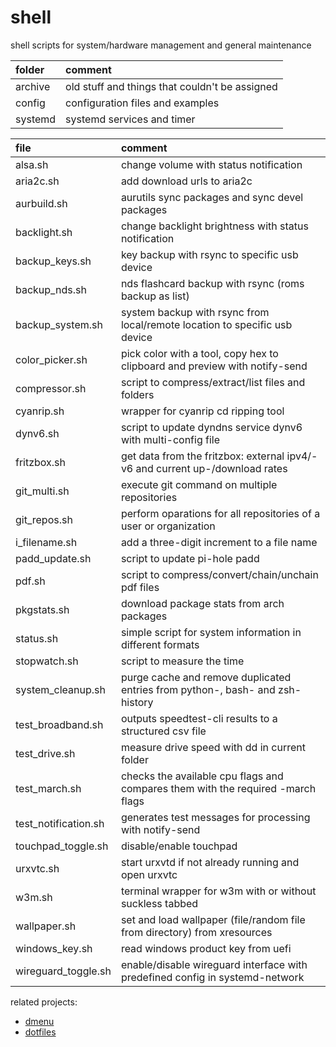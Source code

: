 # shell

shell scripts for system/hardware management and general maintenance

| folder  | comment                                        |
| :------ | :--------------------------------------------- |
| archive | old stuff and things that couldn't be assigned |
| config  | configuration files and examples               |
| systemd | systemd services and timer                     |

| file                 | comment                                                                         |
| :------------------- | :------------------------------------------------------------------------------ |
| alsa.sh              | change volume with status notification                                          |
| aria2c.sh            | add download urls to aria2c                                                     |
| aurbuild.sh          | aurutils sync packages and sync devel packages                                  |
| backlight.sh         | change backlight brightness with status notification                            |
| backup_keys.sh       | key backup with rsync to specific usb device                                    |
| backup_nds.sh        | nds flashcard backup with rsync (roms backup as list)                           |
| backup_system.sh     | system backup with rsync from local/remote location to specific usb device      |
| color_picker.sh      | pick color with a tool, copy hex to clipboard and preview with notify-send      |
| compressor.sh        | script to compress/extract/list files and folders                               |
| cyanrip.sh           | wrapper for cyanrip cd ripping tool                                             |
| dynv6.sh             | script to update dyndns service dynv6 with multi-config file                    |
| fritzbox.sh          | get data from the fritzbox: external ipv4/-v6 and current up-/download rates    |
| git_multi.sh         | execute git command on multiple repositories                                    |
| git_repos.sh         | perform oparations for all repositories of a user or organization               |
| i_filename.sh        | add a three-digit increment to a file name                                      |
| padd_update.sh       | script to update pi-hole padd                                                   |
| pdf.sh               | script to compress/convert/chain/unchain pdf files                              |
| pkgstats.sh          | download package stats from arch packages                                       |
| status.sh            | simple script for system information in different formats                       |
| stopwatch.sh         | script to measure the time                                                      |
| system_cleanup.sh    | purge cache and remove duplicated entries from python-, bash- and zsh-history   |
| test_broadband.sh    | outputs speedtest-cli results to a structured csv file                          |
| test_drive.sh        | measure drive speed with dd in current folder                                   |
| test_march.sh        | checks the available cpu flags and compares them with the required -march flags |
| test_notification.sh | generates test messages for processing with notify-send                         |
| touchpad_toggle.sh   | disable/enable touchpad                                                         |
| urxvtc.sh            | start urxvtd if not already running and open urxvtc                             |
| w3m.sh               | terminal wrapper for w3m with or without suckless tabbed                        |
| wallpaper.sh         | set and load wallpaper (file/random file from directory) from xresources        |
| windows_key.sh       | read windows product key from uefi                                              |
| wireguard_toggle.sh  | enable/disable wireguard interface with predefined config in systemd-network    |

related projects:

- [dmenu](https://github.com/mrdotx/dmenu)
- [dotfiles](https://github.com/mrdotx/dotfiles)

